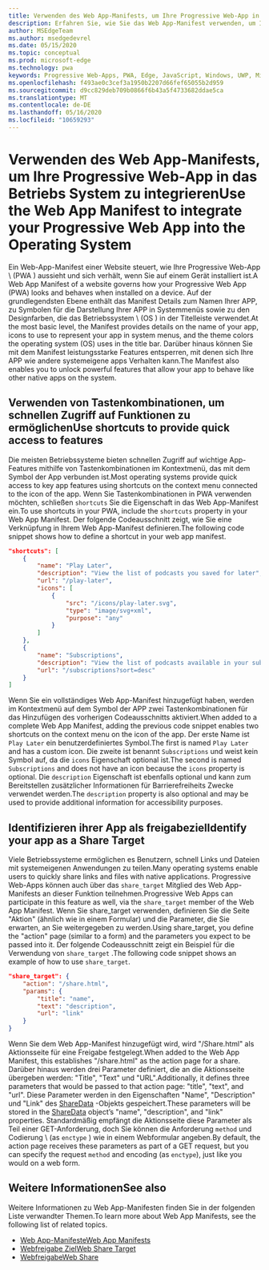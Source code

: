 ```yaml
---
title: Verwenden des Web App-Manifests, um Ihre Progressive Web-App in das Betriebs System zu integrieren
description: Erfahren Sie, wie Sie das Web App-Manifest verwenden, um Ihre Progressive Web-App in Ihr Betriebs System zu integrieren.
author: MSEdgeTeam
ms.author: msedgedevrel
ms.date: 05/15/2020
ms.topic: conceptual
ms.prod: microsoft-edge
ms.technology: pwa
keywords: Progressive Web-Apps, PWA, Edge, JavaScript, Windows, UWP, Microsoft Store
ms.openlocfilehash: f493ae0c3cef3a1950b2207d66fef65055b2d959
ms.sourcegitcommit: d9cc829deb709b0866f6b43a5f4733682ddae5ca
ms.translationtype: MT
ms.contentlocale: de-DE
ms.lasthandoff: 05/16/2020
ms.locfileid: "10659293"
---
```

# <span data-ttu-id="66be4-104">Verwenden des Web App-Manifests, um Ihre Progressive Web-App in das Betriebs System zu integrieren</span><span class="sxs-lookup"><span data-stu-id="66be4-104">Use the Web App Manifest to integrate your Progressive Web App into the Operating System</span></span>

<span data-ttu-id="66be4-105">Ein Web-App-Manifest einer Website steuert, wie Ihre Progressive Web-App \ (PWA \) aussieht und sich verhält, wenn Sie auf einem Gerät installiert ist.</span><span class="sxs-lookup"><span data-stu-id="66be4-105">A Web App Manifest of a website governs how your Progressive Web App \(PWA\) looks and behaves when installed on a device.</span></span>  <span data-ttu-id="66be4-106">Auf der grundlegendsten Ebene enthält das Manifest Details zum Namen Ihrer APP, zu Symbolen für die Darstellung Ihrer APP in Systemmenüs sowie zu den Designfarben, die das Betriebssystem \ (OS \) in der Titelleiste verwendet.</span><span class="sxs-lookup"><span data-stu-id="66be4-106">At the most basic level, the Manifest provides details on the name of your app, icons to use to represent your app in system menus, and the theme colors the operating system \(OS\) uses in the title bar.</span></span>  <span data-ttu-id="66be4-107">Darüber hinaus können Sie mit dem Manifest leistungsstarke Features entsperren, mit denen sich Ihre APP wie andere systemeigene apps Verhalten kann.</span><span class="sxs-lookup"><span data-stu-id="66be4-107">The Manifest also enables you to unlock powerful features that allow your app to behave like other native apps on the system.</span></span>  

## <span data-ttu-id="66be4-108">Verwenden von Tastenkombinationen, um schnellen Zugriff auf Funktionen zu ermöglichen</span><span class="sxs-lookup"><span data-stu-id="66be4-108">Use shortcuts to provide quick access to features</span></span>  

<span data-ttu-id="66be4-109">Die meisten Betriebssysteme bieten schnellen Zugriff auf wichtige App-Features mithilfe von Tastenkombinationen im Kontextmenü, das mit dem Symbol der App verbunden ist.</span><span class="sxs-lookup"><span data-stu-id="66be4-109">Most operating systems provide quick access to key app features using shortcuts on the context menu connected to the icon of the app.</span></span>  <span data-ttu-id="66be4-110">Wenn Sie Tastenkombinationen in PWA verwenden möchten, schließen `shortcuts` Sie die Eigenschaft in das Web App-Manifest ein.</span><span class="sxs-lookup"><span data-stu-id="66be4-110">To use shortcuts in your PWA, include the `shortcuts` property in your Web App Manifest.</span></span>  <span data-ttu-id="66be4-111">Der folgende Codeausschnitt zeigt, wie Sie eine Verknüpfung in Ihrem Web App-Manifest definieren.</span><span class="sxs-lookup"><span data-stu-id="66be4-111">The following code snippet shows how to define a shortcut in your web app manifest.</span></span>  

```json
"shortcuts": [
    {
        "name": "Play Later",
        "description": "View the list of podcasts you saved for later",
        "url": "/play-later",
        "icons": [
            {
                "src": "/icons/play-later.svg",
                "type": "image/svg+xml",
                "purpose": "any"
            }
        ]
    },
    {
        "name": "Subscriptions",
        "description": "View the list of podcasts available in your subscription",
        "url": "/subscriptions?sort=desc"
    }
]
```  

<span data-ttu-id="66be4-112">Wenn Sie ein vollständiges Web App-Manifest hinzugefügt haben, werden im Kontextmenü auf dem Symbol der APP zwei Tastenkombinationen für das Hinzufügen des vorherigen Codeausschnitts aktiviert.</span><span class="sxs-lookup"><span data-stu-id="66be4-112">When added to a complete Web App Manifest, adding the previous code snippet enables two shortcuts on the context menu on the icon of the app.</span></span>  <span data-ttu-id="66be4-113">Der erste Name ist `Play Later` ein benutzerdefiniertes Symbol.</span><span class="sxs-lookup"><span data-stu-id="66be4-113">The first is named `Play Later` and has a custom icon.</span></span>  <span data-ttu-id="66be4-114">Die zweite ist benannt `Subscriptions` und weist kein Symbol auf, da die `icons` Eigenschaft optional ist.</span><span class="sxs-lookup"><span data-stu-id="66be4-114">The second is named `Subscriptions` and does not have an icon because the `icons` property is optional.</span></span>  <span data-ttu-id="66be4-115">Die `description` Eigenschaft ist ebenfalls optional und kann zum Bereitstellen zusätzlicher Informationen für Barrierefreiheits Zwecke verwendet werden.</span><span class="sxs-lookup"><span data-stu-id="66be4-115">The `description` property is also optional and may be used to provide additional information for accessibility purposes.</span></span>  

## <span data-ttu-id="66be4-116">Identifizieren ihrer App als freigabeziel</span><span class="sxs-lookup"><span data-stu-id="66be4-116">Identify your app as a Share Target</span></span>

<span data-ttu-id="66be4-117">Viele Betriebssysteme ermöglichen es Benutzern, schnell Links und Dateien mit systemeigenen Anwendungen zu teilen.</span><span class="sxs-lookup"><span data-stu-id="66be4-117">Many operating systems enable users to quickly share links and files with native applications.</span></span> <span data-ttu-id="66be4-118">Progressive Web-Apps können auch über das `share_target` Mitglied des Web App-Manifests an dieser Funktion teilnehmen.</span><span class="sxs-lookup"><span data-stu-id="66be4-118">Progressive Web Apps can participate in this feature as well, via the `share_target` member of the Web App Manifest.</span></span> <span data-ttu-id="66be4-119">Wenn Sie share_target verwenden, definieren Sie die Seite "Aktion" (ähnlich wie in einem Formular) und die Parameter, die Sie erwarten, an Sie weitergegeben zu werden.</span><span class="sxs-lookup"><span data-stu-id="66be4-119">Using share_target, you define the "action" page (similar to a form) and the parameters you expect to be passed into it.</span></span> <span data-ttu-id="66be4-120">Der folgende Codeausschnitt zeigt ein Beispiel für die Verwendung von `share_target` .</span><span class="sxs-lookup"><span data-stu-id="66be4-120">The following code snippet shows an example of how to use `share_target`.</span></span>

```json
"share_target": {
    "action": "/share.html",
    "params": {
        "title": "name",
        "text": "description",
        "url": "link"
    }
}
```

<span data-ttu-id="66be4-121">Wenn Sie dem Web App-Manifest hinzugefügt wird, wird "/Share.html" als Aktionsseite für eine Freigabe festgelegt.</span><span class="sxs-lookup"><span data-stu-id="66be4-121">When added to the Web App Manifest, this establishes "/share.html" as the action page for a share.</span></span> <span data-ttu-id="66be4-122">Darüber hinaus werden drei Parameter definiert, die an die Aktionsseite übergeben werden: "Title", "Text" und "URL".</span><span class="sxs-lookup"><span data-stu-id="66be4-122">Additionally, it defines three parameters that would be passed to that action page: "title", "text", and "url".</span></span> <span data-ttu-id="66be4-123">Diese Parameter werden in den Eigenschaften "Name", "Description" und "Link" des [ShareData](https://wicg.github.io/web-share#dom-sharedata) -Objekts gespeichert.</span><span class="sxs-lookup"><span data-stu-id="66be4-123">These parameters will be stored in the [ShareData](https://wicg.github.io/web-share#dom-sharedata) object’s "name", "description", and "link" properties.</span></span> <span data-ttu-id="66be4-124">Standardmäßig empfängt die Aktionsseite diese Parameter als Teil einer GET-Anforderung, doch Sie können die Anforderung `method` und Codierung \ (as `enctype` \) wie in einem Webformular angeben.</span><span class="sxs-lookup"><span data-stu-id="66be4-124">By default, the action page receives these parameters as part of a GET request, but you can specify the request `method` and encoding \(as `enctype`\), just like you would on a web form.</span></span>

## <span data-ttu-id="66be4-125">Weitere Informationen</span><span class="sxs-lookup"><span data-stu-id="66be4-125">See also</span></span>  

<span data-ttu-id="66be4-126">Weitere Informationen zu Web App-Manifesten finden Sie in der folgenden Liste verwandter Themen.</span><span class="sxs-lookup"><span data-stu-id="66be4-126">To learn more about Web App Manifests, see the following list of related topics.</span></span>  

* [<span data-ttu-id="66be4-127">Web App-Manifeste</span><span class="sxs-lookup"><span data-stu-id="66be4-127">Web App Manifests</span></span>][MDNWebAppManifests]  
* [<span data-ttu-id="66be4-128">Webfreigabe Ziel</span><span class="sxs-lookup"><span data-stu-id="66be4-128">Web Share Target</span></span>][WICGShareTarget]
* [<span data-ttu-id="66be4-129">Webfreigabe</span><span class="sxs-lookup"><span data-stu-id="66be4-129">Web Share</span></span>][WICGShare]

<!-- links -->  

[MDNWebAppManifests]: https://developer.mozilla.org/docs/Web/Manifest "Web App-Manifeste | MDN"  
[WICGShareTarget]: https://wicg.github.io/web-share-target/ "Ziel-API für Webfreigaben | WICG"
[WICGShare]: https://w3c.github.io/web-share/ "Webfreigabe-API | WICG"
